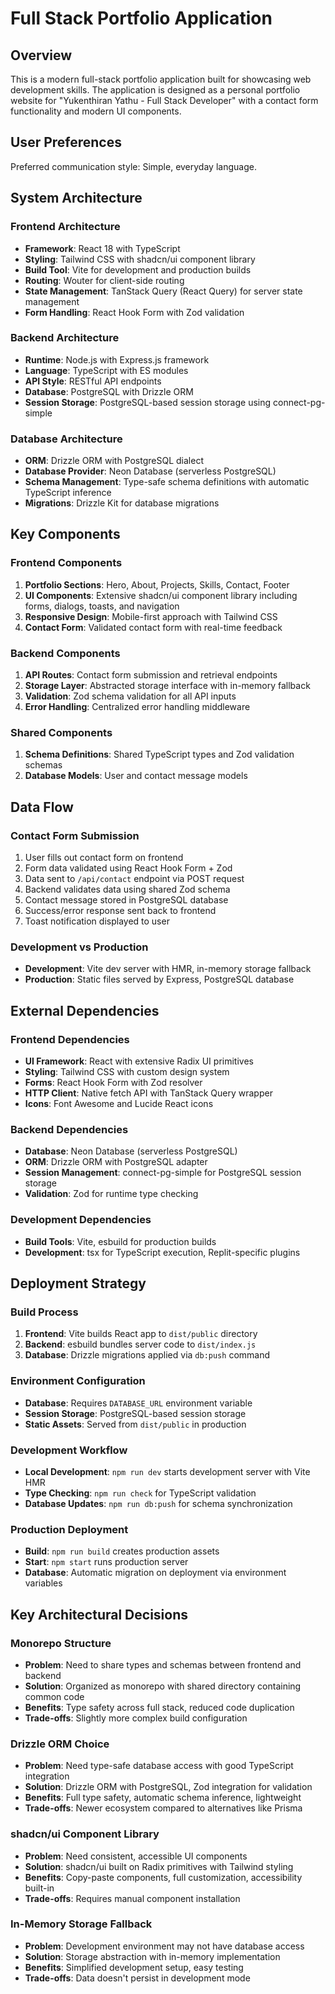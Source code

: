 # Full Stack Portfolio Application

## Overview

This is a modern full-stack portfolio application built for showcasing web development skills. The application is designed as a personal portfolio website for "Yukenthiran Yathu - Full Stack Developer" with a contact form functionality and modern UI components.

## User Preferences

Preferred communication style: Simple, everyday language.

## System Architecture

### Frontend Architecture
- **Framework**: React 18 with TypeScript
- **Styling**: Tailwind CSS with shadcn/ui component library
- **Build Tool**: Vite for development and production builds
- **Routing**: Wouter for client-side routing
- **State Management**: TanStack Query (React Query) for server state management
- **Form Handling**: React Hook Form with Zod validation

### Backend Architecture
- **Runtime**: Node.js with Express.js framework
- **Language**: TypeScript with ES modules
- **API Style**: RESTful API endpoints
- **Database**: PostgreSQL with Drizzle ORM
- **Session Storage**: PostgreSQL-based session storage using connect-pg-simple

### Database Architecture
- **ORM**: Drizzle ORM with PostgreSQL dialect
- **Database Provider**: Neon Database (serverless PostgreSQL)
- **Schema Management**: Type-safe schema definitions with automatic TypeScript inference
- **Migrations**: Drizzle Kit for database migrations

## Key Components

### Frontend Components
1. **Portfolio Sections**: Hero, About, Projects, Skills, Contact, Footer
2. **UI Components**: Extensive shadcn/ui component library including forms, dialogs, toasts, and navigation
3. **Responsive Design**: Mobile-first approach with Tailwind CSS
4. **Contact Form**: Validated contact form with real-time feedback

### Backend Components
1. **API Routes**: Contact form submission and retrieval endpoints
2. **Storage Layer**: Abstracted storage interface with in-memory fallback
3. **Validation**: Zod schema validation for all API inputs
4. **Error Handling**: Centralized error handling middleware

### Shared Components
1. **Schema Definitions**: Shared TypeScript types and Zod validation schemas
2. **Database Models**: User and contact message models

## Data Flow

### Contact Form Submission
1. User fills out contact form on frontend
2. Form data validated using React Hook Form + Zod
3. Data sent to `/api/contact` endpoint via POST request
4. Backend validates data using shared Zod schema
5. Contact message stored in PostgreSQL database
6. Success/error response sent back to frontend
7. Toast notification displayed to user

### Development vs Production
- **Development**: Vite dev server with HMR, in-memory storage fallback
- **Production**: Static files served by Express, PostgreSQL database

## External Dependencies

### Frontend Dependencies
- **UI Framework**: React with extensive Radix UI primitives
- **Styling**: Tailwind CSS with custom design system
- **Forms**: React Hook Form with Zod resolver
- **HTTP Client**: Native fetch API with TanStack Query wrapper
- **Icons**: Font Awesome and Lucide React icons

### Backend Dependencies
- **Database**: Neon Database (serverless PostgreSQL)
- **ORM**: Drizzle ORM with PostgreSQL adapter
- **Session Management**: connect-pg-simple for PostgreSQL session storage
- **Validation**: Zod for runtime type checking

### Development Dependencies
- **Build Tools**: Vite, esbuild for production builds
- **Development**: tsx for TypeScript execution, Replit-specific plugins

## Deployment Strategy

### Build Process
1. **Frontend**: Vite builds React app to `dist/public` directory
2. **Backend**: esbuild bundles server code to `dist/index.js`
3. **Database**: Drizzle migrations applied via `db:push` command

### Environment Configuration
- **Database**: Requires `DATABASE_URL` environment variable
- **Session Storage**: PostgreSQL-based session storage
- **Static Assets**: Served from `dist/public` in production

### Development Workflow
- **Local Development**: `npm run dev` starts development server with Vite HMR
- **Type Checking**: `npm run check` for TypeScript validation
- **Database Updates**: `npm run db:push` for schema synchronization

### Production Deployment
- **Build**: `npm run build` creates production assets
- **Start**: `npm start` runs production server
- **Database**: Automatic migration on deployment via environment variables

## Key Architectural Decisions

### Monorepo Structure
- **Problem**: Need to share types and schemas between frontend and backend
- **Solution**: Organized as monorepo with shared directory containing common code
- **Benefits**: Type safety across full stack, reduced code duplication
- **Trade-offs**: Slightly more complex build configuration

### Drizzle ORM Choice
- **Problem**: Need type-safe database access with good TypeScript integration
- **Solution**: Drizzle ORM with PostgreSQL, Zod integration for validation
- **Benefits**: Full type safety, automatic schema inference, lightweight
- **Trade-offs**: Newer ecosystem compared to alternatives like Prisma

### shadcn/ui Component Library
- **Problem**: Need consistent, accessible UI components
- **Solution**: shadcn/ui built on Radix primitives with Tailwind styling
- **Benefits**: Copy-paste components, full customization, accessibility built-in
- **Trade-offs**: Requires manual component installation

### In-Memory Storage Fallback
- **Problem**: Development environment may not have database access
- **Solution**: Storage abstraction with in-memory implementation
- **Benefits**: Simplified development setup, easy testing
- **Trade-offs**: Data doesn't persist in development mode